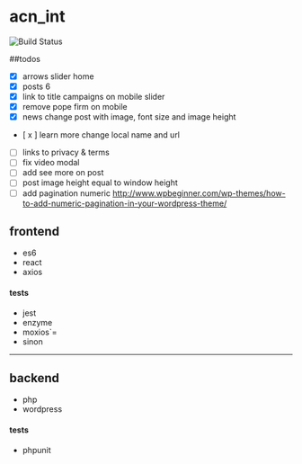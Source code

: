 # acn_int
![Build Status](https://semaphoreci.com/api/v1/developersoul/acn_int/branches/master/shields_badge.svg)

##todos
- [x] arrows slider home
- [x] posts 6 
- [x] link to title campaigns on mobile slider
- [x] remove pope firm on mobile
- [x] news change post with image, font size and image height
- [ x ] learn more change local name and url
- [ ] links to privacy & terms
- [ ] fix video modal
- [ ] add see more on post
- [ ] post image height equal to window height
- [ ] add pagination numeric http://www.wpbeginner.com/wp-themes/how-to-add-numeric-pagination-in-your-wordpress-theme/

## frontend
- es6
- react
- axios

#### tests
- jest
- enzyme
- moxios`=
- sinon

---

## backend
- php
- wordpress

#### tests
- phpunit